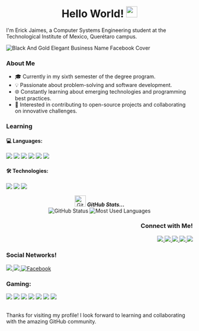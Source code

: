 <h1 align= "center"><b>Hello World! <img src="https://github.com/TheDudeThatCode/TheDudeThatCode/blob/master/Assets/Earth.gif" width="30px"> </b></h1>

I'm Erick Jaimes, a Computer Systems Engineering student at the Technological Institute of Mexico, Querétaro campus.

![Black And Gold Elegant Business Name Facebook Cover](https://github.com/ErickPegueros30/ErickPegueros30/assets/142937748/df07e0fa-bd3c-4b9e-a3cc-dc8760976bdf)

### About Me
<ul>
    <li>🎓 Currently in my sixth semester of the degree program.</li>
    <li>💡 Passionate about problem-solving and software development.</li>
    <li>🌐 Constantly learning about emerging technologies and programming best practices.</li>
    <li>🚀 Interested in contributing to open-source projects and collaborating on innovative challenges.</li>
</ul>


### Learning

<h4> 💻 Languages: </h4>
<p aling= "right"> 
<img src = "https://img.shields.io/badge/-HTML5-E34F26?style=flat&logo=html5&logoColor=white"> 
<img src = "https://img.shields.io/badge/-CSS3-1572B6?style=flat&logo=css3&logoColor=white">
<img src="https://img.shields.io/badge/-JavaScript-eed718?style=flat&logo=javascript&logoColor=ffffff">
<img src="http://img.shields.io/badge/-Java-F89820?style=flat&logo=java&logoColor=white"> 
<img src="https://img.shields.io/badge/-C%20&%20C++-659ad2?style=flat&logo=c%2B%2B&logoColor=ffffff"> 
<img src="https://img.shields.io/badge/-Python-black?style=flat&logo=python&logoColor=white"> 
</p>

<h4> 🛠️ Technologies: </h4>
<p aling= "right"> 
<img src="http://img.shields.io/badge/-Git-F1502F?style=flat&logo=git&logoColor=FFFFFF">
<img src="http://img.shields.io/badge/-Github-000000?style=flat&logo=github&logoColor=FFFFFF">
<img src="http://img.shields.io/badge/-VS%20Code-007ACC?style=flat&logo=visual%20studio%20code&logoColor=white">
</p>

<p align="center">
<img src="https://github.com/TheDudeThatCode/TheDudeThatCode/blob/master/Assets/Developer.gif" width="30px" alt="GitHub-Status"/>&nbsp;<i><b>GitHub Stats...</b></i><br>
<img src="https://github-readme-stats.vercel.app/api?username=ErickPegueros30&count_private=true&show_icons=true&theme=great-gatsby" alt="GitHub Status"/>
<img src = "https://github-readme-stats.vercel.app/api/top-langs/?username=ErickPegueros30&show_icons=true&layout=compact&theme=great-gatsby" alt="Most Used Languages">
</p>

<h3 align= "right"><b>Connect with Me! </b></h3>
<p align="right">
  <a href="https://www.linkedin.com/in/erick-jaimes-pegueros-991a5b281/" alt="LinkedIn">
    <img src="https://img.shields.io/badge/-LinkedIn-blue?style=flat-square&logo=Linkedin&logoColor=white" />
  </a>
  <a href="https://wa.link/dkl8qh" alt="WhatsApp">
    <img src="https://img.shields.io/badge/-Whatsapp-4CA143?style=flat-square&labelColor=4CA143&logo=whatsapp&logoColor=white" />
  </a>
  <a href="https://t.me/Erick_Jaimes" alt="Telegram">
    <img src="https://img.shields.io/badge/-Telegram-1ca0f1?style=flat-square&labelColor=1ca0f1&logo=telegram&logoColor=white" />
  </a>
  <a href="mailto:l21140834@queretaro.tecnm.mx" alt="Gmail">
    <img src="https://img.shields.io/badge/-Gmail-c14438?style=flat-square&logo=Gmail&logoColor=white" />
  </a>
  <a href="mailto:erickprimaria3b@hotmail.com" alt="Hotmail">
    <img src="https://img.shields.io/badge/-Hotmail-0078D4?style=flat-square&logo=microsoft-outlook&logoColor=white" />
  </a>
</p>

<h3 align="left"><b>Social Networks! </b></h3>
<p align="left">
  <a href="https://instagram.com/erick_pegueros30" alt="Instagram">
    <img src="https://img.shields.io/badge/-Instagram-E4405F?style=flat-square&logo=instagram&logoColor=white" />
  </a>
    <a href="https://twitter.com/mohamed_abusrea">
        <img src="https://img.shields.io/badge/twitter-%231FA1F1?style=flat&logo=twitter&logoColor=white"/>
    </a>
    <a href="https://www.facebook.com/originalphreak" target="_blank">
        <img src="https://img.shields.io/badge/Facebook-%231877F2.svg?&style=flat-square&logo=facebook&logoColor=white" alt="Facebook">
    </a>
     </p>

### Gaming:
<div display="flex">
  <img src="https://img.shields.io/badge/Steam-%23000000.svg?&style=for-the-badge&logo=steam&logoColor=white" />
  <img src="https://img.shields.io/badge/epic%20games%20-%23000000.svg?&style=for-the-badge&logo=epic%20games&logoColor=white"/>
  <img src="https://img.shields.io/badge/Valorant-%23000000.svg?&style=for-the-badge" />
  <img src="https://img.shields.io/badge/GTA5-%23000000.svg?&style=for-the-badge" />
  <img src="https://img.shields.io/badge/Call%20Of%20Duty%20WARZONE-%23000000.svg?&style=for-the-badge" />
  <img src="https://img.shields.io/badge/PUBG-%23000000.svg?&style=for-the-badge" />
  <img src="https://img.shields.io/badge/counter%20strike-%23000000.svg?&style=for-the-badge&logo=counter-strike" />
</div>
<br>

Thanks for visiting my profile! I look forward to learning and collaborating with the amazing GitHub community.
